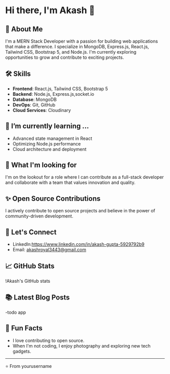 # Hi there, I'm Akash 👋

## 🚀 About Me
I'm a MERN Stack Developer with a passion for building web applications that make a difference. I specialize in MongoDB, Express.js, React.js, Tailwind CSS, Bootstrap 5, and Node.js. I'm currently exploring opportunities to grow and contribute to exciting projects.

## 🛠️ Skills
- **Frontend**: React.js, Tailwind CSS, Bootstrap 5
- **Backend**: Node.js, Express.js,socket.io
- **Database**: MongoDB
- **DevOps**: Git, GitHub
- **Cloud Services**: Cloudinary

## 🌱 I’m currently learning ...
- Advanced state management in React
- Optimizing Node.js performance
- Cloud architecture and deployment

## 💼 What I'm looking for
I'm on the lookout for a role where I can contribute as a full-stack developer and collaborate with a team that values innovation and quality.

## ✨ Open Source Contributions
I actively contribute to open source projects and believe in the power of community-driven development.

## 🤝 Let's Connect
- LinkedIn:https://www.linkedin.com/in/akash-gupta-5929792b9
- Email: akashroyal3443@gmail.com

## 📈 GitHub Stats
!Akash's GitHub stats

<!-- Replace 'yourusername' with your GitHub username and 'your.email@example.com' with your email address -->

## 📚 Latest Blog Posts
<!-- BLOG-POST-LIST:START -->
-todo app

<!-- BLOG-POST-LIST:END -->

## 🎉 Fun Facts
- I love contributing to open source.
- When I'm not coding, I enjoy photography and exploring new tech gadgets.

---

⭐️ From yourusername
